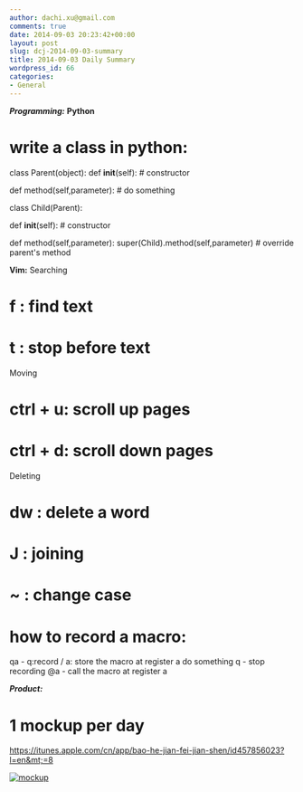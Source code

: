 ```yaml
---
author: dachi.xu@gmail.com
comments: true
date: 2014-09-03 20:23:42+00:00
layout: post
slug: dcj-2014-09-03-summary
title: 2014-09-03 Daily Summary
wordpress_id: 66
categories:
- General
---
```


**_Programming:_**
**Python**
# write a class in python:
class Parent(object):
  def __init__(self):
    # constructor

  def method(self,parameter):
    # do something

class Child(Parent):

   def __init__(self):
     # constructor

   def method(self,parameter):
      super(Child).method(self,parameter) # override parent's method

**Vim:**
Searching
# f : find text
# t : stop before text

Moving
# ctrl + u: scroll up pages
# ctrl + d: scroll down pages

Deleting
# dw : delete a word

# J : joining

# ~ : change case

# how to record a macro:
qa - q:record / a: store the macro at register a
do something
q - stop recording
@a - call the macro at register a

**_Product:_**
# 1 mockup per day
https://itunes.apple.com/cn/app/bao-he-jian-fei-jian-shen/id457856023?l=en&mt;=8

[![mockup](http://dachicj.com/wp-content/uploads/2014/09/mockup-300x100.png)](http://dachicj.com/wp-content/uploads/2014/09/mockup.png)
